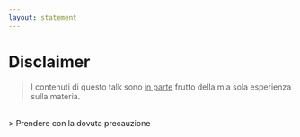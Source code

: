 ```yaml
---
layout: statement
---
```


# Disclaimer
> I contenuti di questo talk sono <u>in parte</u> frutto della mia sola
esperienza sulla materia.
<br>
> Prendere con la dovuta precauzione